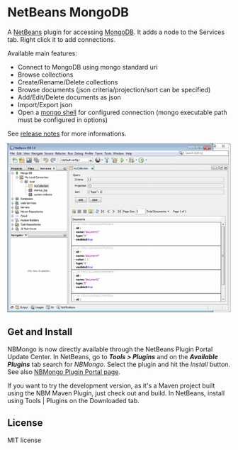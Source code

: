 NetBeans MongoDB
================

A [NetBeans](http://netbeans.org) plugin for accessing [MongoDB](http://mongodb.org). It adds
a node to the Services tab. Right click it to add connections.

Available main features:
 * Connect to MongoDB using mongo standard uri
 * Browse collections
 * Create/Rename/Delete collections
 * Browse documents (json criteria/projection/sort can be specified)
 * Add/Edit/Delete documents as json
 * Import/Export json
 * Open a [mongo shell](https://github.com/le-yams/netbeans-mongodb/wiki/MongoShell) for configured connection (mongo executable path must be configured in options)

See [release notes](https://github.com/le-yams/netbeans-mongodb/wiki/ReleaseNotes) for more informations.

![NetBeans MongoDB Plugin Screen Shot](screenshot.png "NetBeans MongoDB Plugin Screen Shot")


Get and Install
---------------

NBMongo is now directly available through the NetBeans Plugin Portal Update Center. 
In NetBeans, go to **_Tools > Plugins_** and on the **_Available Plugins_** tab search for _NBMongo_. Select the plugin and hit the _Install_ button.
See also [NBMongo Plugin Portal page](http://plugins.netbeans.org/plugin/52638).

If you want to try the development version, as it's a Maven project built using the NBM Maven Plugin, just check out and build.
In NetBeans, install using Tools | Plugins on the Downloaded tab.


License
-------
MIT license
